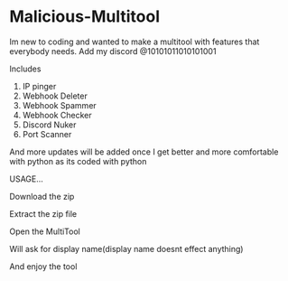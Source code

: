 # Malicious-Multitool
Im new to coding and wanted to make a multitool with features that everybody needs. 
Add my discord @10101011010101001 

Includes 

1. IP pinger
2. Webhook Deleter
3. Webhook Spammer
4. Webhook Checker
5. Discord Nuker
6. Port Scanner

And more updates will be added once I get better and more comfortable with python as its coded with python

USAGE...

Download the zip 

Extract the zip file

Open the MultiTool

Will ask for display name(display name doesnt effect anything)

And enjoy the tool

